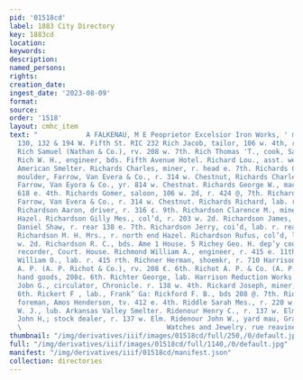 ```yaml
---
pid: '01518cd'
label: 1883 City Directory
key: 1883cd
location: 
keywords: 
description: 
named_persons: 
rights: 
creation_date: 
ingest_date: '2023-08-09'
format: 
source: 
order: '1518'
layout: cmhc_item
text: "            A FALKENAU, M E Peoprietor Excelsior Iron Works, ' mn Gay 128,
  130, 132 & 194 W. Fifth St. RIC 232 Rich Jacob, tailor, 106 w. 4th, r. 113 w. 4th.
  Rich Samuel (Nathan & Co.), rv. 208 w. 7th. Rich Thomas 'T., cook, Saddle Hock Restaurant,
  Rich W. H., engineer, bds. Fifth Avenue Hotel. Richard Lou., asst. weighmaster,
  American Smelter. Richards Charles, miner, r. head e. 7th. Richards Charles P.,
  moulder, Farrow, Van Evera & Co., r. 314 w. Chestnut, Richards Charles P. Jr., apprentice,
  Farrow, Van Eyora & Co., yr. 814 w. Chestnat. Richards George W., machinist, r.
  618 e. 4th. Richards Gomer, saloon, 106 w. 2d, r. 424 @, 7th. Richards Harry, moulder,
  Farrow, Van Evera & Co., r. 314 w. Chestnut. Richards Richard, lab. r. 710 e. 7th.
  Richardson Aaron, driver, r. 316 ¢. 9th. Richardson Clarence M., miner, r. 706 n.
  Hazel. Richardson Gilly Mes., col’d, r. 203 w. 2d. Richardson James, col’d, porter
  Daniel Shaw, r. rear 138 e. 7th. Richardson Jerry, coi’d, lab. r. rear 139 w. 5th,
  Richardson M. H. Mrs., r. north end Hazel. Richardson Rufus, col’d, lab. r. 135
  w. 2d. Richardson R. C., bds. Ame 1 House. 5 Richey Geo. H. dep’y county clk. and
  recorder, Court. House. Richmond William A., engineer, r. 415 e. 11th. Richmond
  William O., lab. r. 415 rth. Richner Herman, shoemkr, r. 710 Harrison av. Richot
  A. P. (A. P. Richot & Co.), rv. 208 €. 6th. Richot A. P. & Co. (A. P. Richot), second
  hand goods, 208¢. 6th. Richter George, lab. Harrison Reduction Works. Richville
  Jobn G., circulator, Chronicle. r. 138 w. 4th. Rickard Joseph, miner, bds. 413 e.
  6th. Rickert F , lab., Frank’ Ga: Rickford F. B., bds 208 @. 7th. Riddle John, stable
  foreman, Amos Henderson, tv. 412 e. 4th. Riddle Sarah Mes., r. 220 w. 2d. Riddle
  W. J., lub. Arkansas Valley Smelter. Ridenour Henry C., r. 137 w. Elm. Ridenour
  John H,; stock dealer, r. 137 w. Elm. Ridenour John W., yard mau, Grand Hotel.     RID
  \                                    Watches and Jewelry. rue reavine sewecers. "
thumbnail: "/img/derivatives/iiif/images/01518cd/full/250,/0/default.jpg"
full: "/img/derivatives/iiif/images/01518cd/full/1140,/0/default.jpg"
manifest: "/img/derivatives/iiif/01518cd/manifest.json"
collection: directories
---
```

